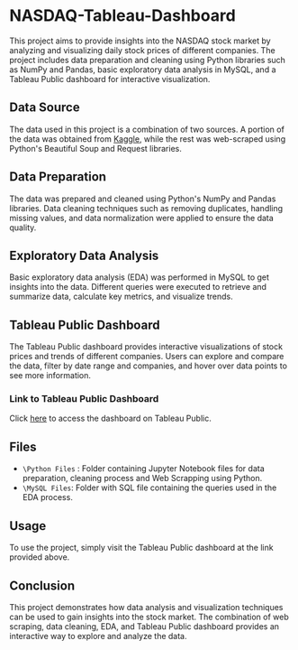 # NASDAQ-Tableau-Dashboard
This project aims to provide insights into the NASDAQ stock market by analyzing and visualizing daily stock prices of different companies. The project includes data preparation and cleaning using Python libraries such as NumPy and Pandas, basic exploratory data analysis in MySQL, and a Tableau Public dashboard for interactive visualization.

## Data Source

The data used in this project is a combination of two sources. A portion of the data was obtained from [Kaggle](https://www.kaggle.com/datasets/svaningelgem/nasdaq-daily-stock-prices), while the rest was web-scraped using Python's Beautiful Soup and Request libraries.

## Data Preparation

The data was prepared and cleaned using Python's NumPy and Pandas libraries. Data cleaning techniques such as removing duplicates, handling missing values, and data normalization were applied to ensure the data quality.

## Exploratory Data Analysis

Basic exploratory data analysis (EDA) was performed in MySQL to get insights into the data. Different queries were executed to retrieve and summarize data, calculate key metrics, and visualize trends.

## Tableau Public Dashboard

The Tableau Public dashboard provides interactive visualizations of stock prices and trends of different companies. Users can explore and compare the data, filter by date range and companies, and hover over data points to see more information.

### Link to Tableau Public Dashboard

Click [here](https://public.tableau.com/views/NASDAQStockDashboard_16206741700550/Dashboard1) to access the dashboard on Tableau Public.

## Files

- `\Python Files` :  Folder containing Jupyter Notebook files for data preparation, cleaning process and Web Scrapping using Python.
- `\MySQL Files`: Folder with SQL file containing the queries used in the EDA process.

## Usage
To use the project, simply visit the Tableau Public dashboard at the link provided above.

## Conclusion

This project demonstrates how data analysis and visualization techniques can be used to gain insights into the stock market. The combination of web scraping, data cleaning, EDA, and Tableau Public dashboard provides an interactive way to explore and analyze the data.
